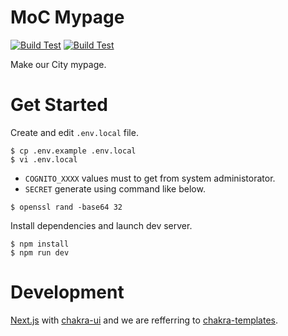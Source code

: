 # MoC Mypage

[![Build Test](https://github.com/makeOurCity/moc-mypage/actions/workflows/build.yml/badge.svg)](https://github.com/makeOurCity/moc-mypage/actions/workflows/build.yml) [![Build Test](https://github.com/makeOurCity/moc-mypage/actions/workflows/build.yml/badge.svg)](https://github.com/makeOurCity/moc-mypage/actions/workflows/build.yml)

Make our City mypage.
# Get Started

Create and edit `.env.local` file.

```console
$ cp .env.example .env.local
$ vi .env.local
```

- `COGNITO_XXXX` values must to get from system administorator.
- `SECRET` generate using command like below.

```console
$ openssl rand -base64 32
```

Install dependencies and launch dev server.

```console
$ npm install
$ npm run dev
```

# Development

[Next.js](https://nextjs.org/) with [chakra-ui](https://chakra-ui.com/) and we are refferring to [chakra-templates](https://chakra-templates.dev/).
